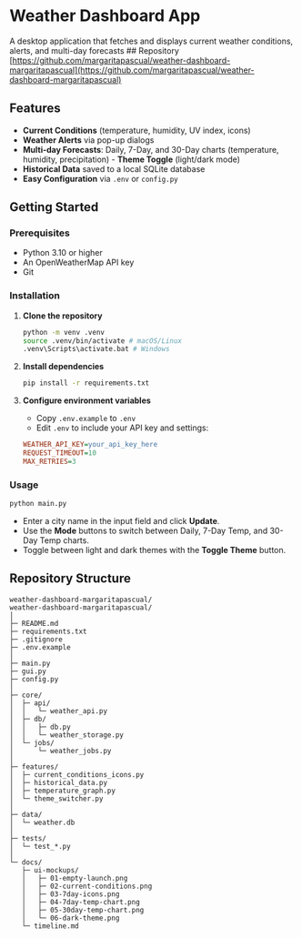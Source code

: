 # Weather Dashboard App

A desktop application that fetches and displays current weather conditions, alerts, and multi-day forecasts ## Repository
[https://github.com/margaritapascual/weather-dashboard-margaritapascual](https://github.com/margaritapascual/weather-dashboard-margaritapascual)

## Features

- **Current Conditions** (temperature, humidity, UV index, icons)  
- **Weather Alerts** via pop-up dialogs  
- **Multi-day Forecasts**: Daily, 7-Day, and 30-Day charts (temperature, humidity, precipitation)  - **Theme Toggle** (light/dark mode)  
- **Historical Data** saved to a local SQLite database  
- **Easy Configuration** via `.env` or `config.py`

## Getting Started

### Prerequisites

- Python 3.10 or higher  
- An OpenWeatherMap API key  
- Git

### Installation

1. **Clone the repository**  

   ```bash
   python -m venv .venv 
   source .venv/bin/activate # macOS/Linux 
   .venv\Scripts\activate.bat # Windows 
   ```

2. **Install dependencies**  

   ```bash
   pip install -r requirements.txt 
   ```

3. **Configure environment variables**  

   - Copy `.env.example` to `.env`  
   - Edit `.env` to include your API key and settings:

   ```ini
   WEATHER_API_KEY=your_api_key_here 
   REQUEST_TIMEOUT=10 
   MAX_RETRIES=3 
   ```

### Usage

```bash
python main.py 
```

- Enter a city name in the input field and click **Update**.  
- Use the **Mode** buttons to switch between Daily, 7-Day Temp, and 30-Day Temp charts.  
- Toggle between light and dark themes with the **Toggle Theme** button.  

## Repository Structure

```plaintext
weather-dashboard-margaritapascual/ 
weather-dashboard-margaritapascual/
│
├─ README.md
├─ requirements.txt
├─ .gitignore
├─ .env.example
│
├─ main.py
├─ gui.py
├─ config.py
│
├─ core/
│  ├─ api/
│  │   └─ weather_api.py
│  ├─ db/
│  │   ├─ db.py
│  │   └─ weather_storage.py
│  └─ jobs/
│      └─ weather_jobs.py
│
├─ features/
│  ├─ current_conditions_icons.py
│  ├─ historical_data.py
│  ├─ temperature_graph.py
│  └─ theme_switcher.py
│
├─ data/
│  └─ weather.db
│
├─ tests/
│  └─ test_*.py
│
└─ docs/
   ├─ ui-mockups/
   │   ├─ 01-empty-launch.png
   │   ├─ 02-current-conditions.png
   │   ├─ 03-7day-icons.png
   │   ├─ 04-7day-temp-chart.png
   │   ├─ 05-30day-temp-chart.png
   │   └─ 06-dark-theme.png
   └─ timeline.md
